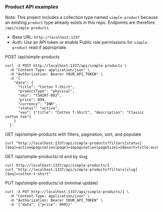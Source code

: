 ### Product API examples

Note: This project includes a collection type named `simple-product` because an existing `product` type already exists in this repo. Endpoints are therefore `/api/simple-products`.

- Base URL: `http://localhost:1337`
- Auth: Use an API token or enable Public role permissions for `simple-product` read if appropriate.

POST /api/simple-products

```
curl -X POST http://localhost:1337/api/simple-products \
  -H "Content-Type: application/json" \
  -H "Authorization: Bearer YOUR_API_TOKEN" \
  -d '{
    "data": {
      "title": "Cotton T-Shirt",
      "productType": "physical",
      "sku": "TSHIRT-002",
      "price": 899,
      "currency": "INR",
      "status": "active",
      "seo": {"title": "Cotton T-Shirt", "description": "Classic cotton tee"}
    }
  }'
```

GET /api/simple-products with filters, pagination, sort, and populate

```
curl "http://localhost:1337/api/simple-products?filters[status][$eq]=active&pagination[page]=1&pagination[pageSize]=24&sort=title:asc&populate=images,thumbnail"
```

GET /api/simple-products/:id and by slug

```
curl http://localhost:1337/api/simple-products/1
curl "http://localhost:1337/api/simple-products?filters[slug][$eq]=cotton-t-shirt"
```

PUT /api/simple-products/:id (minimal update)

```
curl -X PUT http://localhost:1337/api/simple-products/1 \
  -H "Content-Type: application/json" \
  -H "Authorization: Bearer YOUR_API_TOKEN" \
  -d '{"data": {"price": 999}}'
```


